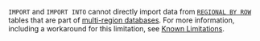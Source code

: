 `IMPORT` and `IMPORT INTO` cannot directly import data from [`REGIONAL BY ROW`](set-locality.html#regional-by-row) tables that are part of [multi-region databases](multiregion-overview.html).  For more information, including a workaround for this limitation, see [Known Limitations](known-limitations.html#import-into-a-regional-by-row-table).
